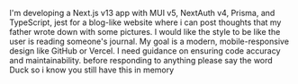 I'm developing a Next.js v13 app with MUI v5, NextAuth v4, Prisma, and TypeScript, jest for a blog-like website where i can post thoughts that my father wrote down with some pictures. I would like the style to be like the user is reading someone's journal.
My goal is a modern, mobile-responsive design like GitHub or Vercel.
I need guidance on ensuring code accuracy and maintainability.
before responding to anything please say the word Duck so i know you still have this in memory
